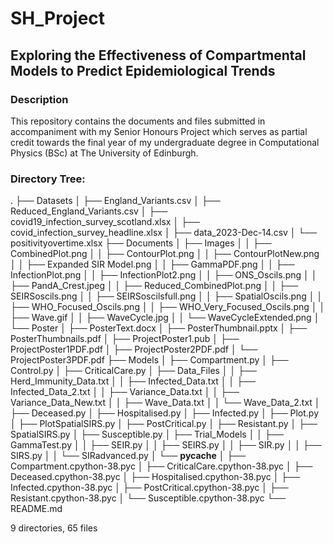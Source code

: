 # SH_Project
## Exploring the Effectiveness of Compartmental Models to Predict Epidemiological Trends

### Description
This repository contains the documents and files submitted in accompaniment with my Senior Honours Project which serves as partial credit towards the final year of my undergraduate degree in Computational Physics (BSc) at The University of Edinburgh. 

### Directory Tree:
.
├── Datasets
│   ├── England_Variants.csv
│   ├── Reduced_England_Variants.csv
│   ├── covid19_infection_survey_scotland.xlsx
│   ├── covid_infection_survey_headline.xlsx
│   ├── data_2023-Dec-14.csv
│   └── positivityovertime.xlsx
├── Documents
│   ├── Images
│   │   ├── CombinedPlot.png
│   │   ├── ContourPlot.png
│   │   ├── ContourPlotNew.png
│   │   ├── Expanded SIR Model.png
│   │   ├── GammaPDF.png
│   │   ├── InfectionPlot.png
│   │   ├── InfectionPlot2.png
│   │   ├── ONS_Oscils.png
│   │   ├── PandA_Crest.jpeg
│   │   ├── Reduced_CombinedPlot.png
│   │   ├── SEIRSoscils.png
│   │   ├── SEIRSoscilsfull.png
│   │   ├── SpatialOscils.png
│   │   ├── WHO_Focused_Oscils.png
│   │   ├── WHO_Very_Focused_Oscils.png
│   │   ├── Wave.gif
│   │   ├── WaveCycle.jpg
│   │   └── WaveCycleExtended.png
│   └── Poster
│       ├── PosterText.docx
│       ├── PosterThumbnail.pptx
│       ├── PosterThumbnails.pdf
│       ├── ProjectPoster1.pub
│       ├── ProjectPoster1PDF.pdf
│       ├── ProjectPoster2PDF.pdf
│       └── ProjectPoster3PDF.pdf
├── Models
│   ├── Compartment.py
│   ├── Control.py
│   ├── CriticalCare.py
│   ├── Data_Files
│   │   ├── Herd_Immunity_Data.txt
│   │   ├── Infected_Data.txt
│   │   ├── Infected_Data_2.txt
│   │   ├── Variance_Data.txt
│   │   ├── Variance_Data_New.txt
│   │   ├── Wave_Data.txt
│   │   └── Wave_Data_2.txt
│   ├── Deceased.py
│   ├── Hospitalised.py
│   ├── Infected.py
│   ├── Plot.py
│   ├── PlotSpatialSIRS.py
│   ├── PostCritical.py
│   ├── Resistant.py
│   ├── SpatialSIRS.py
│   ├── Susceptible.py
│   ├── Trial_Models
│   │   ├── GammaTest.py
│   │   ├── SEIR.py
│   │   ├── SEIRS.py
│   │   ├── SIR.py
│   │   ├── SIRS.py
│   │   └── SIRadvanced.py
│   └── __pycache__
│       ├── Compartment.cpython-38.pyc
│       ├── CriticalCare.cpython-38.pyc
│       ├── Deceased.cpython-38.pyc
│       ├── Hospitalised.cpython-38.pyc
│       ├── Infected.cpython-38.pyc
│       ├── PostCritical.cpython-38.pyc
│       ├── Resistant.cpython-38.pyc
│       └── Susceptible.cpython-38.pyc
└── README.md

9 directories, 65 files